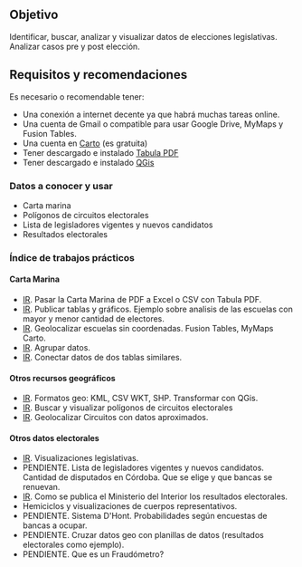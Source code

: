 ## Objetivo

Identificar, buscar, analizar y visualizar datos de elecciones legislativas.  
Analizar casos pre y post elección.  

## Requisitos y recomendaciones
Es necesario o recomendable tener: 
 - Una conexión a internet decente ya que habrá muchas tareas online.
 - Una cuenta de Gmail o compatible para usar Google Drive, MyMaps y Fusion Tables.
 - Una cuenta en [Carto](https://carto.com/) (es gratuita)
 - Tener descargado e instalado [Tabula PDF](http://tabula.technology/)
 - Tener descargado e instalado [QGis](http://www.qgis.org/es/site/)
 
### Datos a conocer y usar
 - Carta marina
 - Polígonos de circuitos electorales
 - Lista de legisladores vigentes y nuevos candidatos
 - Resultados electorales

### Índice de trabajos prácticos

#### Carta Marina
 - [IR](curso/carta-marina-Cordoba.md). Pasar la Carta Marina de PDF a Excel o CSV con Tabula PDF.   
 - [IR](curso/publicar-tablas-y-graficos.md). Publicar tablas y gráficos. Ejemplo sobre analisis de las escuelas con mayor y menor cantidad de electores. 
 - [IR](curso/geolocalizar-csv.md). Geolocalizar escuelas sin coordenadas. Fusion Tables, MyMaps Carto.
 - [IR](curso/agrupar-datos.md). Agrupar datos.
 - [IR](curso/conectar-datos.md). Conectar datos de dos tablas similares.

#### Otros recursos geográficos
 - [IR](curso/formatos-geo.md). Formatos geo: KML, CSV WKT, SHP. Transformar con QGis.  
 - [IR](curso/poligonos.md). Buscar y visualizar polígonos de circuitos electorales
 - [IR](curso/geolocalizar-circuitos.md). Geolocalizar Circuitos con datos aproximados.  

#### Otros datos electorales
 - [IR](curso/visualizaciones-legislativas.md). Visualizaciones legislativas.
 - PENDIENTE. Lista de legisladores vigentes y nuevos candidatos. Cantidad de disputados en Córdoba. Que se elige y que bancas se renuevan. 
 - [IR](curso/datos-ministerio-interior-e-Indra.md). Como se publica el Ministerio del Interior los resultados electorales.
 - Hemiciclos y visualizaciones de cuerpos representativos.
 - PENDIENTE. Sistema D'Hont. Probabilidades según encuestas de bancas a ocupar.
 - PENDIENTE. Cruzar datos geo con planillas de datos (resultados electorales como ejemplo).
 - PENDIENTE. Que es un Fraudómetro?
 

 
 
